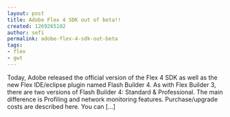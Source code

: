```yaml
---
layout: post
title: Adobe Flex 4 SDK out of beta!!
created: 1269265102
author: sefi
permalink: adobe-flex-4-sdk-out-beta
tags:
- flex
- gwt
---
```

Today, Adobe released the official version of the Flex 4 SDK as well as the new Flex IDE/eclipse plugin named Flash Builder 4. As with Flex Builder 3, there are two versions of Flash Builder 4: Standard & Professional. The main difference is Profiling and network monitoring features. Purchase/upgrade costs are described here. You can [...]<img alt="" border="0" src="http://stats.wordpress.com/b.gif?host=flexblackbelt.wordpress.com&blog=5633522&post=260&subd=flexblackbelt&ref=&feed=1" width="1" height="1" />
